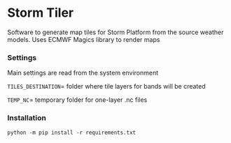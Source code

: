 # Storm Tiler

Software to generate map tiles for Storm Platform from the source weather models. Uses ECMWF Magics library to render maps

### Settings

Main settings are read from the system environment

`TILES_DESTINATION`= folder where tile layers for bands will be created

`TEMP_NC`= temporary folder for one-layer .nc files

### Installation

`python -m pip install -r requirements.txt`